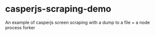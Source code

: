 casperjs-scraping-demo
======================

An example of casperjs screen scraping with a dump to a file + a node process forker
